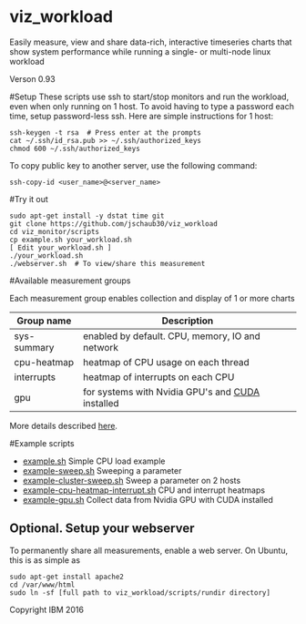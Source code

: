# viz_workload
Easily measure, view and share data-rich, interactive timeseries charts that
show system performance while running a single- or multi-node linux workload 

Verson 0.93

#Setup
These scripts use ssh to start/stop monitors and run the workload, even when
only running on 1 host.  To avoid having to type a password each time, setup
password-less ssh.  Here are simple instructions for 1 host:
```
ssh-keygen -t rsa  # Press enter at the prompts
cat ~/.ssh/id_rsa.pub >> ~/.ssh/authorized_keys
chmod 600 ~/.ssh/authorized_keys
```
To copy public key to another server, use the following command:
```
ssh-copy-id <user_name>@<server_name>
```

#Try it out
```
sudo apt-get install -y dstat time git
git clone https://github.com/jschaub30/viz_workload
cd viz_monitor/scripts
cp example.sh your_workload.sh
[ Edit your_workload.sh ]
./your_workload.sh
./webserver.sh  # To view/share this measurement
```
#Available measurement groups

Each measurement group enables collection and display of 1 or more charts

| Group name   | Description                                              |
| ------------ | ---------------------------------------------------------|
| sys-summary  | enabled by default. CPU, memory, IO and network          |
| cpu-heatmap  | heatmap of CPU usage on each thread                      |
| interrupts   | heatmap of interrupts on each CPU                        |
| gpu          | for systems with Nvidia GPU's and [CUDA][cuda] installed |


More details described [here][available].

[cuda]: https://developer.nvidia.com/cuda-downloads
[available]: https://github.com/jschaub30/viz_workload/blob/master/scripts/available-measurements.md

#Example scripts
- [example.sh][example] Simple CPU load example
- [example-sweep.sh][example-sweep] Sweeping a parameter
- [example-cluster-sweep.sh][example-cluster-sweep] Sweep a parameter on 2 hosts
- [example-cpu-heatmap-interrupt.sh][example-cpu-heatmap-interrupt] CPU and interrupt heatmaps
- [example-gpu.sh][example-gpu] Collect data from Nvidia GPU with CUDA installed

[example]: https://github.com/jschaub30/viz_workload/blob/master/scripts/example.sh
[example-sweep]: https://github.com/jschaub30/viz_workload/blob/master/scripts/example-sweep.sh
[example-cpu-heatmap-interrupt]: https://github.com/jschaub30/viz_workload/blob/master/scripts/example-cpu-heatmap-interrupt.sh
[example-cluster-sweep]: https://github.com/jschaub30/viz_workload/blob/master/scripts/example-cluster-sweep.sh
[example-gpu]: https://github.com/jschaub30/viz_workload/blob/master/scripts/example-gpu.sh

## Optional.  Setup your webserver
To permanently share all measurements, enable a web server.
On Ubuntu, this is as simple as
```
sudo apt-get install apache2
cd /var/www/html
sudo ln -sf [full path to viz_workload/scripts/rundir directory]
```


Copyright IBM 2016

